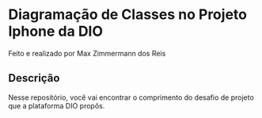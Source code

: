 # Diagramação de Classes no Projeto Iphone da DIO
Feito e realizado por Max Zimmermann dos Reis
## Descrição
Nesse repositório, você vai encontrar o comprimento do desafio de projeto que a plataforma DIO propôs. 
